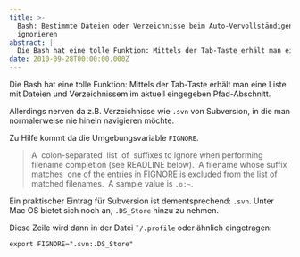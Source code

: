 ```yaml
---
title: >-
  Bash: Bestimmte Dateien oder Verzeichnisse beim Auto-Vervollständigen
  ignorieren
abstract: |
  Die Bash hat eine tolle Funktion: Mittels der Tab-Taste erhält man eine Liste mit Dateien und Verzeichnissem im aktuell eingegeben Pfad-Abschnitt.
date: 2010-09-28T00:00:00.000Z
---
```


Die Bash hat eine tolle Funktion: Mittels der Tab-Taste erhält man eine Liste
mit Dateien und Verzeichnissem im aktuell eingegeben Pfad-Abschnitt.

Allerdings nerven da z.B. Verzeichnisse wie `.svn` von Subversion, in die man
normalerweise nie hinein navigieren möchte.

Zu Hilfe kommt da die Umgebungsvariable `FIGNORE`.

> A  colon-separated  list  of  suffixes to ignore when performing filename
> completion (see READLINE below).  A filename whose suffix  matches  one of the
> entries in FIGNORE is excluded from the list of matched filenames.  A sample
> value is `.o:~`.

Ein praktischer Eintrag für Subversion ist dementsprechend: `.svn`. Unter Mac OS
bietet sich noch an, `.DS_Store` hinzu zu nehmen.

Diese Zeile wird dann in der Datei `˜/.profile` oder ähnlich eingetragen:

`export FIGNORE=".svn:.DS_Store"`
